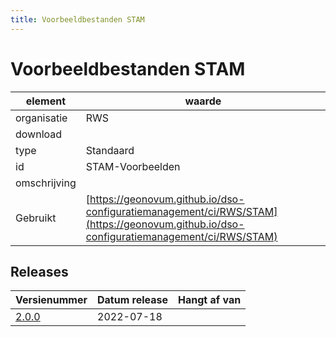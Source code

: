 ```yaml
---
title: Voorbeeldbestanden STAM
---
```


# Voorbeeldbestanden STAM

|element|waarde|
|-----|------|
| organisatie  |RWS|
| download  | [](<>)|
| type  |Standaard|
| id  |STAM-Voorbeelden|
| omschrijving  ||
| Gebruikt|[https://geonovum.github.io/dso-configuratiemanagement/ci/RWS/STAM](https://geonovum.github.io/dso-configuratiemanagement/ci/RWS/STAM)|

## Releases

|Versienummer|Datum release|Hangt af van
|-------|-------|-----|
| [2.0.0](<download>)|2022-07-18||

